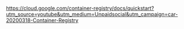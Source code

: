 https://cloud.google.com/container-registry/docs/quickstart?utm_source=youtube&utm_medium=Unpaidsocial&utm_campaign=car-20200318-Container-Registry


